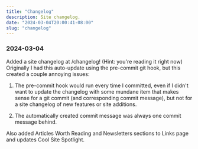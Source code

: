 ```yaml
---
title: "Changelog"
description: Site changelog.
date: "2024-03-04T20:00:41-08:00"
slug: "changelog"
---
```

### 2024-03-04

Added a site changelog at /changelog! (Hint: you're reading it right now) Originally I had this auto-update using the pre-commit git hook, but this created a couple annoying issues:

1. The pre-commit hook would run every time I committed, even if I didn't want to update the changelog with some mundane item that makes sense for a git commit (and corresponding commit message), but not for a site changelog of new features or site additions.

2. The automatically created commit message was always one commit message behind.

Also added Articles Worth Reading and Newsletters sections to Links page and updates Cool Site Spotlight.
